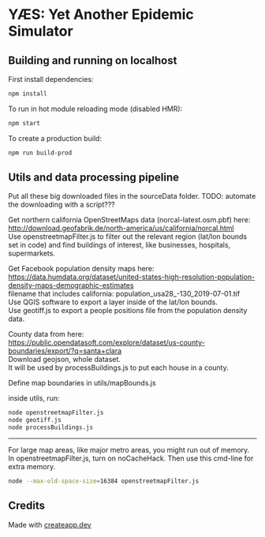 # YÆS: Yet Another Epidemic Simulator

## Building and running on localhost

First install dependencies:

```sh
npm install
```

To run in hot module reloading mode (disabled HMR):

```sh
npm start
```

To create a production build:

```sh
npm run build-prod
```

## Utils and data processing pipeline
Put all these big downloaded files in the sourceData folder. TODO: automate the downloading with a script???

Get northern california OpenStreetMaps data (norcal-latest.osm.pbf) here: http://download.geofabrik.de/north-america/us/california/norcal.html  
Use openstreetmapFilter.js to filter out the relevant region (lat/lon bounds set in code) and find buildings of interest, like businesses, hospitals, supermarkets.  

Get Facebook population density maps here: https://data.humdata.org/dataset/united-states-high-resolution-population-density-maps-demographic-estimates  
filename that includes california: population_usa28_-130_2019-07-01.tif  
Use QGIS software to export a layer inside of the lat/lon bounds.  
Use geotiff.js to export a people positions file from the population density data.  

County data from here: https://public.opendatasoft.com/explore/dataset/us-county-boundaries/export/?q=santa+clara  
Download geojson, whole dataset.  
It will be used by processBuildings.js to put each house in a county.  

Define map boundaries in utils/mapBounds.js

inside utils, run:
```sh
node openstreetmapFilter.js
node geotiff.js
node processBuildings.js
```

-----------------------

For large map areas, like major metro areas, you might run out of memory. In openstreetmapFilter.js, turn on noCacheHack. Then use this cmd-line for extra memory.

```sh
node --max-old-space-size=16384 openstreetmapFilter.js
```

## Credits

Made with [createapp.dev](https://createapp.dev/)

